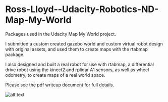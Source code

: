 # Ross-Lloyd--Udacity-Robotics-ND-Map-My-World

Packages used in the Udacity Map My World project. 

I submitted a custom created gazebo world and custom virtual robot design with original assets, and used them to create maps with the rtabmap package.

I also designed and built a real robot for use with rtabmap, a differential drive robot using the kinect2 and rplidar A1 sensors, as well as wheel odometry, to create maps of a real world space.

Please see the pdf writeup document for full details.


![alt text](https://github.com/RossPLloyd/Ross-Lloyd--Udacity-Robotics-ND-Map-My_World/blob/master/gbot-profile.png)
